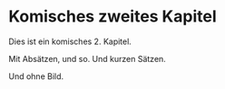 # Komisches zweites Kapitel

Dies ist ein komisches 2. Kapitel.

Mit Absätzen, und so. Und kurzen Sätzen.

Und ohne Bild.
